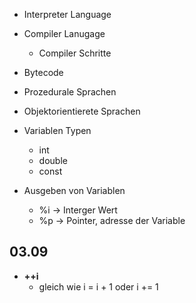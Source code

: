 - Interpreter Language
- Compiler Lanugage
    - Compiler Schritte
- Bytecode

- Prozedurale Sprachen
- Objektorientierete Sprachen

- Variablen Typen
    - int
    - double
    - const

- Ausgeben von Variablen
    - %i -> Interger Wert
    - %p -> Pointer, adresse der Variable

## 03.09
- **++i**
    - gleich wie i = i + 1 oder i += 1